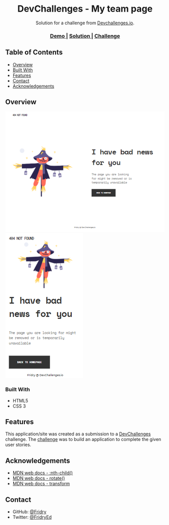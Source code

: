 <h1 align="center">DevChallenges - My team page</h1>

<div align="center">
   Solution for a challenge from  <a href="http://devchallenges.io" target="_blank">Devchallenges.io</a>.
</div>

<div align="center">
  <h3>
    <a href="https://dev-challenges-404-not-found-page.vercel.app/">
      Demo
    </a>
    <span> | </span>
    <a href="https://devchallenges.io/solutions/UWsltQvf9airbBgmBCXS">
      Solution
    </a>
    <span> | </span>
    <a href="https://devchallenges.io/challenges/wBunSb7FPrIepJZAg0sY">
      Challenge
    </a>
  </h3>
</div>

<!-- TABLE OF CONTENTS -->

## Table of Contents

- [Overview](#overview)
- [Built With](#built-with)
- [Features](#features)
- [Contact](#contact)
- [Acknowledgements](#acknowledgements)

<!-- OVERVIEW -->

## Overview

![Desktop screenshot](https://raw.githubusercontent.com/Fridry/DevChallenges---404-Not-Found-page/main/assets/images/screenshot-404-page.png) ![Modile screenshot](https://raw.githubusercontent.com/Fridry/DevChallenges---404-Not-Found-page/main/assets/images/screenshot-404-page-mobile.png)

### Built With

<!-- This section should list any major frameworks that you built your project using. Here are a few examples.-->

- HTML5
- CSS 3

## Features

<!-- List the features of your application or follow the template. Don't share the figma file here :) -->

This application/site was created as a submission to a [DevChallenges](https://devchallenges.io/challenges) challenge. The [challenge](https://devchallenges.io/challenges/wBunSb7FPrIepJZAg0sY) was to build an application to complete the given user stories.

## Acknowledgements

<!-- This section should list any articles or add-ons/plugins that helps you to complete the project. This is optional but it will help you in the future. For exmpale -->

- [MDN web docs - :nth-child()](https://developer.mozilla.org/pt-BR/docs/Web/CSS/:nth-child)
- [MDN web docs - rotate()](https://developer.mozilla.org/pt-BR/docs/Web/CSS/transform-function/rotate)
- [MDN web docs - transform](https://developer.mozilla.org/pt-BR/docs/Web/CSS/transform)

## Contact

- GitHub: [@Fridry](https://github.com/Fridry})
- Twitter: [@FridryEd](https://{https://twitter.com/FridryEd})
